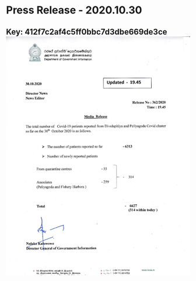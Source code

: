 # Press Release - 2020.10.30 
Key: 412f7c2af4c5ff0bbc7d3dbe669de3ce 
![img](img/412f7c2af4c5ff0bbc7d3dbe669de3ce.jpg)
---
```

```
